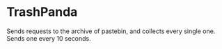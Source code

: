 # TrashPanda
Sends requests to the archive of pastebin, and collects every single one. Sends one every 10 seconds.
